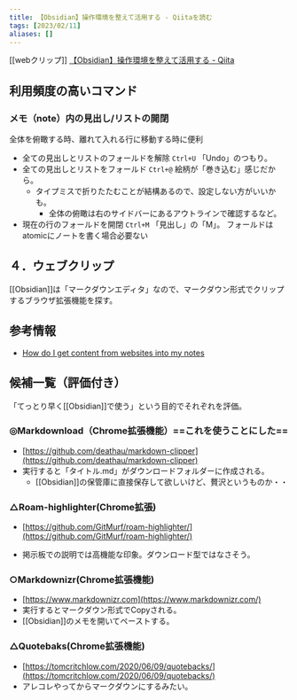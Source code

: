 ```yaml
---
title: 【Obsidian】操作環境を整えて活用する - Qiitaを読む
tags: [2023/02/11]
aliases: []
---
```


[[webクリップ]]
[【Obsidian】操作環境を整えて活用する - Qiita](https://qiita.com/koKekkoh/items/ee62ae797be65a6866c1)


## [](https://qiita.com/koKekkoh/items/ee62ae797be65a6866c1#%E5%88%A9%E7%94%A8%E9%A0%BB%E5%BA%A6%E3%81%AE%E9%AB%98%E3%81%84%E3%82%B3%E3%83%9E%E3%83%B3%E3%83%89)利用頻度の高いコマンド
### [](https://qiita.com/koKekkoh/items/ee62ae797be65a6866c1#%E3%83%A1%E3%83%A2note%E5%86%85%E3%81%AE%E8%A6%8B%E5%87%BA%E3%81%97%E3%83%AA%E3%82%B9%E3%83%88%E3%81%AE%E9%96%8B%E9%96%89)メモ（note）内の見出し/リストの開閉

全体を俯瞰する時、離れて入れる行に移動する時に便利

-   全ての見出しとリストのフォールドを解除 `Ctrl+U` 「Undo」のつもり。
-   全ての見出しとリストをフォールド `Ctrl+@` 絵柄が「巻き込む」感じだから。
    -   タイプミスで折りたたむことが結構あるので、設定しない方がいいかも。
        -   全体の俯瞰は右のサイドバーにあるアウトラインで確認するなど。
-   現在の行のフォールドを開閉 `Ctrl+M` 「見出し」の「M」。
フォールドはatomicにノートを書く場合必要ない

## [](https://qiita.com/koKekkoh/items/ee62ae797be65a6866c1#%EF%BC%94%E3%82%A6%E3%82%A7%E3%83%96%E3%82%AF%E3%83%AA%E3%83%83%E3%83%97)４．ウェブクリップ

[[Obsidian]]は「マークダウンエディタ」なので、マークダウン形式でクリップするブラウザ拡張機能を探す。

## [](https://qiita.com/koKekkoh/items/ee62ae797be65a6866c1#%E5%8F%82%E8%80%83%E6%83%85%E5%A0%B1)参考情報

-   [How do I get content from websites into my notes](https://forum.obsidian.md/t/how-do-i-get-content-from-websites-into-my-notes/1738)

## [](https://qiita.com/koKekkoh/items/ee62ae797be65a6866c1#%E5%80%99%E8%A3%9C%E4%B8%80%E8%A6%A7%E8%A9%95%E4%BE%A1%E4%BB%98%E3%81%8D)候補一覧（評価付き）

「てっとり早く[[Obsidian]]で使う」という目的でそれぞれを評価。

### [](https://qiita.com/koKekkoh/items/ee62ae797be65a6866c1#markdownloadchrome%E6%8B%A1%E5%BC%B5%E6%A9%9F%E8%83%BD)◎Markdownload（Chrome拡張機能）==これを使うことにした==

-   [https://github.com/deathau/markdown-clipper](https://github.com/deathau/markdown-clipper)
-   実行すると「タイトル.md」がダウンロードフォルダーに作成される。
    -   [[Obsidian]]の保管庫に直接保存して欲しいけど、贅沢というものか・・


### [](https://qiita.com/koKekkoh/items/ee62ae797be65a6866c1#roam-highlighterchrome%E6%8B%A1%E5%BC%B5)△Roam-highlighter(Chrome拡張)

-   [https://github.com/GitMurf/roam-highlighter/](https://github.com/GitMurf/roam-highlighter/)

-   掲示板での説明では高機能な印象。ダウンロード型ではなさそう。
### [](https://qiita.com/koKekkoh/items/ee62ae797be65a6866c1#markdownizrchrome%E6%8B%A1%E5%BC%B5%E6%A9%9F%E8%83%BD)○Markdownizr(Chrome拡張機能)

-   [https://www.markdownizr.com](https://www.markdownizr.com/)
-   実行するとマークダウン形式でCopyされる。
-   [[Obsidian]]のメモを開いてペーストする。

### [](https://qiita.com/koKekkoh/items/ee62ae797be65a6866c1#quotebakschrome%E6%8B%A1%E5%BC%B5%E6%A9%9F%E8%83%BD)△Quotebaks(Chrome拡張機能)

-   [https://tomcritchlow.com/2020/06/09/quotebacks/](https://tomcritchlow.com/2020/06/09/quotebacks/)
-   アレコレやってからマークダウンにするみたい。